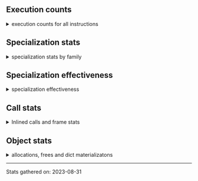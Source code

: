 ## Execution counts

<details>
<summary> execution counts for all instructions </summary>

|Name | Base Count | Head Count | Change | 
|---|---:|---:|---:|
| BINARY_OP_ADD_FLOAT | 56,701,080 | 828,780 | -98.5% |
| PREP_RERAISE_STAR | 1,590,653,889 | 67,724,449 | -95.7% |
| UNARY_NEGATIVE | 121,275,060 | 15,806,040 | -87.0% |
| NOP | 1,497,221,762 | 310,078,366 | -79.3% |
| BUILD_CONST_KEY_MAP | 4,635,880 | 960,886 | -79.3% |
| CONTAINS_OP | 1,982,984,859 | 578,283,055 | -70.8% |
| MAKE_FUNCTION | 90,215,008 | 29,526,205 | -67.3% |
| EXTENDED_ARG_QUICK | 5,924,440 | 1,975,120 | -66.7% |
| JUMP_BACKWARD_QUICK | 622,386,473 | 235,938,795 | -62.1% |
| BINARY_SUBSCR | 2,351,576,610 | 1,046,619,578 | -55.5% |
| COMPARE_OP_ADAPTIVE | 248,177,468 | 116,318,155 | -53.1% |
| COMPARE_OP_STR_JUMP | 68,048,024 | 32,707,900 | -51.9% |
| JUMP_IF_TRUE_OR_POP | 422,603,281 | 210,429,072 | -50.2% |
| UNPACK_SEQUENCE_TWO_TUPLE | 239,596,412 | 127,519,788 | -46.8% |
| BINARY_SUBSCR_LIST_INT | 2,226,219,020 | 1,199,208,909 | -46.1% |
| STORE_SUBSCR_LIST_INT | 2,525,759,227 | 1,381,066,139 | -45.3% |
| DELETE_SUBSCR | 127,971,680 | 73,735,625 | -42.4% |
| POP_JUMP_FORWARD_IF_FALSE | 8,437,026,064 | 4,912,533,998 | -41.8% |
| LOAD_METHOD_ADAPTIVE | 238,538,020 | 140,128,888 | -41.3% |
| MAKE_CELL | 92,700,950 | 54,516,624 | -41.2% |
| STORE_ATTR | 53,543,221 | 31,533,068 | -41.1% |
| RAISE_VARARGS | 2,897,443 | 1,721,795 | -40.6% |
| JUMP_BACKWARD | 3,213,166,626 | 1,960,000,286 | -39.0% |
| PRECALL_NO_KW_METHOD_DESCRIPTOR_NOARGS | 124,351,837 | 76,614,070 | -38.4% |
| STORE_SUBSCR_ADAPTIVE | 8,166,792,917 | 5,050,057,706 | -38.2% |
| LOAD_CONST | 9,593,275,297 | 6,003,747,648 | -37.4% |
| GET_ITER | 594,147,939 | 373,925,852 | -37.1% |
| EXTENDED_ARG | 309,242,550 | 197,190,618 | -36.2% |
| POP_EXCEPT | 17,051,296 | 10,909,238 | -36.0% |
| PUSH_EXC_INFO | 17,051,299 | 10,909,244 | -36.0% |
| CHECK_EXC_MATCH | 16,583,846 | 10,797,756 | -34.9% |
| LOAD_METHOD_CLASS | 834,715,250 | 545,612,748 | -34.6% |
| PRINT_EXPR | 354,379,594 | 234,105,584 | -33.9% |
| STORE_FAST | 9,837,605,220 | 6,498,638,922 | -33.9% |
| BUILD_SLICE | 158,212,607 | 105,418,936 | -33.4% |
| UNPACK_SEQUENCE_TUPLE | 814,181,383 | 545,924,852 | -32.9% |
| LOAD_CONST__LOAD_FAST | 198,913,762 | 134,878,327 | -32.2% |
| PRECALL_NO_KW_BUILTIN_FAST | 121,020,796 | 82,560,936 | -31.8% |
| BINARY_SUBSCR_DICT | 67,241,055 | 46,282,374 | -31.2% |
| BINARY_OP_INPLACE_ADD_UNICODE | 178,900,544 | 124,402,867 | -30.5% |
| LOAD_ATTR_ADAPTIVE | 146,430,060 | 102,554,078 | -30.0% |
| LOAD_METHOD_NO_DICT | 54,053,722 | 38,184,881 | -29.4% |
| STORE_ATTR_SLOT | 103,739,140 | 73,464,978 | -29.2% |
| STORE_DEREF | 65,771,794 | 46,761,087 | -28.9% |
| BUILD_MAP | 63,934,657 | 46,071,952 | -27.9% |
| BINARY_OP_SUBTRACT_FLOAT | 376,335,815 | 272,479,798 | -27.6% |
| LOAD_CLOSURE | 138,652,553 | 100,563,509 | -27.5% |
| LOAD_FAST | 27,973,950,836 | 20,498,186,881 | -26.7% |
| BUILD_TUPLE | 692,897,623 | 509,324,013 | -26.5% |
| LOAD_ATTR_INSTANCE_VALUE | 117,349,493 | 87,052,168 | -25.8% |
| LOAD_GLOBAL_BUILTIN | 523,632,982 | 388,313,945 | -25.8% |
| PRECALL_NO_KW_LIST_APPEND | 1,335,635,789 | 992,512,653 | -25.7% |
| BUILD_STRING | 59,069,281 | 43,926,244 | -25.6% |
| LOAD_METHOD | 126,609,582 | 95,010,605 | -25.0% |
| CALL | 894,317,900 | 670,933,241 | -25.0% |
| <184> | 340,343,779 | 259,013,281 | -23.9% |
| RETURN_GENERATOR | 238,832,439 | 182,723,848 | -23.5% |
| UNPACK_SEQUENCE_ADAPTIVE | 83,769,064 | 64,526,949 | -23.0% |
| UNARY_POSITIVE | 228,078,854 | 176,884,576 | -22.4% |
| BUILD_LIST | 301,065,320 | 234,715,484 | -22.0% |
| LOAD_GLOBAL_ADAPTIVE | 605,509,336 | 473,392,994 | -21.8% |
| LOAD_ATTR | 1,072,012,340 | 838,019,495 | -21.8% |
| LOAD_METHOD_WITH_DICT | 2,890,551,132 | 2,266,328,017 | -21.6% |
| DICT_MERGE | 16,256,911 | 12,760,117 | -21.5% |
| CALL_PY_WITH_DEFAULTS | 94,859,275 | 75,513,999 | -20.4% |
| POP_JUMP_FORWARD_IF_TRUE | 1,467,405,132 | 1,173,928,568 | -20.0% |
| LOAD_NAME | 1,560 | 1,260 | -19.2% |
| FORMAT_VALUE | 37,656,713 | 30,466,110 | -19.1% |
| PRECALL_NO_KW_STR_1 | 1,344,014,789 | 1,087,328,870 | -19.1% |
| PRECALL_BUILTIN_CLASS | 3,793,688,036 | 3,071,352,992 | -19.0% |
| UNPACK_SEQUENCE_LIST | 345,761,230 | 280,489,726 | -18.9% |
| LOAD_CLASSDEREF | 2,835,496,177 | 2,300,813,680 | -18.9% |
| STORE_NAME | 4,800 | 3,900 | -18.8% |
| STORE_SUBSCR_DICT | 133,487,656 | 108,565,935 | -18.7% |
| FOR_ITER | 293,167,984 | 239,460,408 | -18.3% |
| RETURN_VALUE | 3,011,089,288 | 2,469,674,594 | -18.0% |
| BINARY_OP_MULTIPLY_INT | 111,932,851 | 91,794,266 | -18.0% |
| KW_NAMES | 172,958,690 | 142,681,158 | -17.5% |
| RERAISE | 8,497,597 | 7,031,980 | -17.2% |
| JUMP_FORWARD | 423,226,071 | 351,749,266 | -16.9% |
| RESUME | 4,988,751,779 | 4,183,053,189 | -16.2% |
| STORE_ATTR_ADAPTIVE | 171,187,629 | 143,396,054 | -16.2% |
| <182> | 87,707,957 | 73,640,767 | -16.0% |
| JUMP_IF_FALSE_OR_POP | 1,239,465,689 | 1,041,340,939 | -16.0% |
| LOAD_METHOD_WITH_VALUES | 4,135,654,614 | 3,472,609,508 | -16.0% |
| BINARY_OP_MULTIPLY_FLOAT | 3,237,204,895 | 2,736,508,266 | -15.5% |
| LOAD_ATTR_SLOT | 880,808,195 | 745,476,646 | -15.4% |
| POP_JUMP_FORWARD_IF_NOT_NONE | 431,236,235 | 366,167,567 | -15.1% |
| POP_JUMP_FORWARD_IF_NONE | 298,740,807 | 255,443,269 | -14.5% |
| PRECALL_NO_KW_LEN | 1,859,904,440 | 1,592,344,177 | -14.4% |
| LIST_APPEND | 146,878,204 | 125,979,159 | -14.2% |
| CALL_FUNCTION_EX | 83,076,894 | 71,327,819 | -14.1% |
| BINARY_OP_ADD_UNICODE | 204,971,317 | 176,310,352 | -14.0% |
| PRECALL_BUILTIN_FAST_WITH_KEYWORDS | 339,688,513 | 297,121,330 | -12.5% |
| PRECALL_NO_KW_BUILTIN_O | 48,532,473 | 42,665,504 | -12.1% |
| <181> | 228,076,368 | 202,106,909 | -11.4% |
| POP_TOP | 2,358,517,341 | 2,095,068,938 | -11.2% |
| YIELD_VALUE | 1,507,496,267 | 1,357,279,359 | -10.0% |
| LOAD_DEREF | 844,308,546 | 765,798,949 | -9.3% |
| LOAD_FAST__LOAD_CONST | 302,186,263 | 275,176,196 | -8.9% |
| STORE_SUBSCR | 316,199,458 | 288,539,096 | -8.7% |
| PRECALL | 933,413,369 | 853,347,384 | -8.6% |
| COPY_FREE_VARS | 253,230,811 | 232,401,287 | -8.2% |
| <183> | 233,400,593 | 216,573,597 | -7.2% |
| BINARY_SUBSCR_TUPLE_INT | 500,871,145 | 465,312,259 | -7.1% |
| PRECALL_PYFUNC | 52,285,662 | 48,594,548 | -7.1% |
| POP_JUMP_BACKWARD_IF_TRUE | 2,580 | 2,400 | -7.0% |
| BINARY_OP_ADAPTIVE | 1,210,064,103 | 1,125,132,799 | -7.0% |
| ASYNC_GEN_WRAP | 2,580 | 2,400 | -7.0% |
| PUSH_NULL | 786,741,613 | 742,066,919 | -5.7% |
| BINARY_OP | 841,979,073 | 798,208,748 | -5.2% |
| LIST_EXTEND | 54,349,379 | 51,596,266 | -5.1% |
| LOAD_GLOBAL_MODULE | 849 | 807 | -4.9% |
| PRECALL_NO_KW_METHOD_DESCRIPTOR_O | 483,164,182 | 460,250,680 | -4.7% |
| LOAD_ATTR_WITH_HINT | 188,463,558 | 179,588,691 | -4.7% |
| LOAD_BUILD_CLASS | 1,320 | 1,260 | -4.5% |
| PRECALL_METHOD_DESCRIPTOR_FAST_WITH_KEYWORDS | 1,345,162,685 | 1,291,751,056 | -4.0% |
| COPY | 1,078,669,585 | 1,037,943,801 | -3.8% |
| <185> | 68,781,904 | 66,145,920 | -3.8% |
| LOAD_METHOD_MODULE | 1,063,039,715 | 1,026,786,888 | -3.4% |
| COMPARE_OP_FLOAT_JUMP | 117,672,463 | 113,697,046 | -3.4% |
| SWAP | 934,665,773 | 905,375,617 | -3.1% |
| STORE_FAST__STORE_FAST | 76,388,397 | 74,151,793 | -2.9% |
| DICT_UPDATE | 52,483 | 51,106 | -2.6% |
| STORE_FAST__LOAD_FAST | 785,538,260 | 768,049,325 | -2.2% |
| POP_JUMP_BACKWARD_IF_NOT_NONE | 154,070,922 | 151,242,518 | -1.8% |
| BINARY_OP_SUBTRACT_INT | 67,070,444 | 66,139,960 | -1.4% |
| COMPARE_OP | 145,503,803 | 143,404,621 | -1.4% |
| STORE_ATTR_INSTANCE_VALUE | 336,009,421 | 331,791,869 | -1.3% |
| DELETE_FAST | 628,590 | 620,896 | -1.2% |
| PRECALL_NO_KW_TUPLE_1 | 7,293,683 | 7,218,454 | -1.0% |
| STORE_ATTR_WITH_HINT | 22,406,419 | 22,172,150 | -1.0% |
| IMPORT_NAME | 1,671,532 | 1,656,388 | -0.9% |
| UNARY_INVERT | 11,368,151 | 11,460,987 | 0.8% |
| RESUME_QUICK | 693,488,184 | 688,522,734 | -0.7% |
| UNARY_NOT | 58,447,410 | 58,100,976 | -0.6% |
| BEFORE_WITH | 5,224,671 | 5,247,022 | 0.4% |
| IMPORT_FROM | 1,989,952 | 1,983,988 | -0.3% |
| IS_OP | 444,344,738 | 443,664,267 | -0.2% |
| PRECALL_ADAPTIVE | 2,298,840 | 2,295,180 | -0.2% |
| UNPACK_SEQUENCE | 216,648 | 216,354 | -0.1% |
| MAP_ADD | 41,400,840 | 41,350,854 | -0.1% |
| LIST_TO_TUPLE | 22,351,920 | 22,348,020 | -0.0% |
| STORE_GLOBAL | 6,152,700 | 6,151,980 | -0.0% |
| LOAD_ATTR_MODULE | 2,220 | 2,220 | 0.0% |
| CALL_PY_EXACT_ARGS | 391,141,640 | 391,147,800 | 0.0% |
| CALL_ADAPTIVE | 827,760,097 | 827,759,835 | -0.0% |
| <250> | 9,990 | 9,987 | -0.0% |
| SET_UPDATE | 66,360 | 66,360 | 0.0% |
| SEND | 112,733,543 | 112,729,432 | -0.0% |
| SET_ADD | 3,234,120 | 3,234,120 | 0.0% |
| COMPARE_OP_INT_JUMP | 270,370,716 | 270,379,758 | 0.0% |
| JUMP_BACKWARD_NO_INTERRUPT | 214,754,503 | 214,743,931 | -0.0% |
| GET_ANEXT | 100,136,760 | 100,136,760 | 0.0% |
| LOAD_FAST__LOAD_FAST | 302,375,795 | 302,359,602 | -0.0% |
| <248> | 8,430 | 8,427 | -0.0% |
| LOAD_GLOBAL | 7,376,822 | 7,373,947 | -0.0% |
| GET_AITER | 6,000,000 | 6,000,000 | 0.0% |
| PRECALL_BOUND_METHOD | 118,269,914 | 118,292,047 | 0.0% |
| <247> | 5,400 | 5,400 | 0.0% |
| PRECALL_NO_KW_TYPE_1 | 1,540 | 1,540 | 0.0% |
| <249> | 14,599,620 | 14,599,620 | 0.0% |
| DELETE_ATTR | 8,524,356 | 8,520,843 | -0.0% |
| DELETE_DEREF | 1,200 | 1,200 | 0.0% |
| <240> | 14,583,120 | 14,583,120 | 0.0% |
| IMPORT_STAR | 111,080,947 | 111,054,616 | -0.0% |
| BINARY_SUBSCR_GETITEM | 266,393,110 | 266,384,425 | -0.0% |
| <239> | 240 | 240 | 0.0% |
| WITH_EXCEPT_START | 138,123 | 138,135 | 0.0% |
| PRECALL_NO_KW_METHOD_DESCRIPTOR_FAST | 56,936,976 | 56,934,185 | -0.0% |
| <246> | 7,410 | 7,407 | -0.0% |
| GET_YIELD_FROM_ITER | 15,170,584 | 15,170,580 | -0.0% |
| BUILD_SET | 1,918,505 | 1,918,507 | 0.0% |
| BEFORE_ASYNC_WITH | 8,160 | 8,160 | 0.0% |
| <242> | 14,576,040 | 14,576,040 | 0.0% |
| UNPACK_EX | 286,200 | 286,200 | 0.0% |
| BINARY_OP_ADD_INT | 194,315,643 | 194,305,922 | -0.0% |
| END_ASYNC_FOR | 6,000,000 | 6,000,000 | 0.0% |
| <238> | 540 | 540 | 0.0% |
| <245> | 300 | 300 | 0.0% |
| GET_AWAITABLE | 85,018,002 | 85,008,271 | -0.0% |


</details>

## Specialization stats

<details>
<summary> specialization stats by family </summary>

### BINARY_OP_ADD_UNICODE

<details>
<summary> specialization stats for BINARY_OP_ADD_UNICODE family </summary>

|Kind | Base Count | Base Ratio | Head Count | Head Ratio | 
|---|---|---|---|---|
| specialization.deferred |    204573674 | 4.6% |    176210267 | 4.9% |
| specialization.deopt |      1599014 | 0.0% |       822253 | 0.0% |
|          hit |   4114913990 | 93.4% |   3404744178 | 93.9% |
|         miss |     84780024 | 1.9% |     43607969 | 1.2% |

#### Specialization attempts

| | Base Count | Base Ratio | Head Count | Head Ratio | 
|---|---:|---:|---:|---:|
| Success | 1,613,086 | 80.8% | 835,402 | 90.6% |
| Failure | 383,571 | 19.2% | 86,936 | 9.4% |

|Failure kind | Base Count | Base Ratio | Head Count | Head Ratio | 
|---|---:|---:|---:|---:|
| kind 15 | 135,740 | 35.4% | 14,580 | 16.8% |
| other | 125,980 | 32.8% | 4,640 | 5.3% |
| kind 18 | 75,020 | 19.6% | 27,260 | 31.4% |
| kind 11 | 16,816 | 4.4% | 12,713 | 14.6% |
| kind 10 | 10,783 | 2.8% | 10,780 | 12.4% |
| kind 17 | 7,220 | 1.9% | 7,220 | 8.3% |
| kind 16 | 6,039 | 1.6% | 6,020 | 6.9% |
| kind 13 | 4,593 | 1.2% | 2,343 | 2.7% |
| kind 12 | 980 | 0.3% | 980 | 1.1% |
| kind 9 | 320 | 0.1% | 320 | 0.4% |
| kind 14 | 80 | 0.0% | 80 | 0.1% |


</details>

### BINARY_SUBSCR

<details>
<summary> specialization stats for BINARY_SUBSCR family </summary>

|Kind | Base Count | Base Ratio | Head Count | Head Ratio | 
|---|---|---|---|---|
| specialization.deferred |   2350982773 | 56.1% |   1046353720 | 45.3% |
| specialization.deopt |        65122 | 0.0% |        24428 | 0.0% |
|          hit |   1834635574 | 43.8% |   1262262732 | 54.6% |
|         miss |      3452712 | 0.1% |      1295478 | 0.1% |

#### Specialization attempts

| | Base Count | Base Ratio | Head Count | Head Ratio | 
|---|---:|---:|---:|---:|
| Success | 67,177 | 10.2% | 25,842 | 8.9% |
| Failure | 591,782 | 89.8% | 264,444 | 91.1% |

|Failure kind | Base Count | Base Ratio | Head Count | Head Ratio | 
|---|---:|---:|---:|---:|
| kind 13 | 305,140 | 51.6% | 8,740 | 3.3% |
| array int | 112,980 | 19.1% | 112,980 | 42.7% |
| other | 77,502 | 13.1% | 76,944 | 29.1% |
| out of range | 40,461 | 6.8% | 10,080 | 3.8% |
| buffer int | 25,739 | 4.3% | 25,740 | 9.7% |
| list slice | 25,520 | 4.3% | 25,520 | 9.7% |
| sequence int | 2,920 | 0.5% | 2,920 | 1.1% |
| code complex parameters | 1,420 | 0.2% | 1,420 | 0.5% |
| buffer slice | 40 | 0.0% | 40 | 0.0% |
| tuple slice | 40 | 0.0% | 40 | 0.0% |
| string slice | 20 | 0.0% | 20 | 0.0% |


</details>

### COMPARE_OP_ADAPTIVE

<details>
<summary> specialization stats for COMPARE_OP_ADAPTIVE family </summary>

|Kind | Base Count | Base Ratio | Head Count | Head Ratio | 
|---|---|---|---|---|


</details>

### COMPARE_OP_FLOAT_JUMP

<details>
<summary> specialization stats for COMPARE_OP_FLOAT_JUMP family </summary>

|Kind | Base Count | Base Ratio | Head Count | Head Ratio | 
|---|---|---|---|---|


</details>

### STORE_SUBSCR

<details>
<summary> specialization stats for STORE_SUBSCR family </summary>

|Kind | Base Count | Base Ratio | Head Count | Head Ratio | 
|---|---|---|---|---|
| specialization.deferred |    316113946 | 38.7% |    288465366 | 41.3% |
| specialization.deopt |           40 | 0.0% |  |  |
|          hit |    501097805 | 61.3% |    410054523 | 58.7% |
|         miss |         2220 | 0.0% |  |  |

#### Specialization attempts

| | Base Count | Base Ratio | Head Count | Head Ratio | 
|---|---:|---:|---:|---:|
| Success | 1,749 | 2.0% | 1,586 | 2.2% |
| Failure | 83,803 | 98.0% | 72,144 | 97.8% |

|Failure kind | Base Count | Base Ratio | Head Count | Head Ratio | 
|---|---:|---:|---:|---:|
| array int | 45,640 | 54.5% | 45,640 | 63.3% |
| dict subclass no override | 17,961 | 21.4% | 17,962 | 24.9% |
| py simple | 13,822 | 16.5% | 2,422 | 3.4% |
| bytearray int | 5,200 | 6.2% | 5,200 | 7.2% |
| out of range | 1,020 | 1.2% | 800 | 1.1% |
| other | 120 | 0.1% | 80 | 0.1% |
| list slice | 40 | 0.0% | 40 | 0.1% |


</details>

### UNPACK_SEQUENCE

<details>
<summary> specialization stats for UNPACK_SEQUENCE family </summary>

|Kind | Base Count | Base Ratio | Head Count | Head Ratio | 
|---|---|---|---|---|
| specialization.deferred |       213980 | 0.0% |       213967 | 0.0% |
| specialization.deopt |        48080 | 0.0% |        48000 | 0.0% |
|          hit |   1365132638 | 99.8% |    999291827 | 99.7% |
|         miss |      2547700 | 0.2% |      2544000 | 0.3% |

#### Specialization attempts

| | Base Count | Base Ratio | Head Count | Head Ratio | 
|---|---:|---:|---:|---:|
| Success | 50,288 | 99.1% | 49,927 | 99.1% |
| Failure | 460 | 0.9% | 460 | 0.9% |

|Failure kind | Base Count | Base Ratio | Head Count | Head Ratio | 
|---|---:|---:|---:|---:|
| iterator | 200 | 43.5% | 200 | 43.5% |
| sequence | 180 | 39.1% | 180 | 39.1% |
| other | 80 | 17.4% | 80 | 17.4% |


</details>

### FOR_ITER

<details>
<summary> specialization stats for FOR_ITER family </summary>

|Kind | Base Count | Base Ratio | Head Count | Head Ratio | 
|---|---|---|---|---|
| specialization.deferred |    293070125 | 11.6% |    239376771 | 12.1% |
| specialization.deopt |      2480417 | 0.1% |      1768262 | 0.1% |
|          hit |   2103985250 | 83.2% |   1647829801 | 83.2% |
|         miss |    131462910 | 5.2% |     93717095 | 4.7% |

#### Specialization attempts

| | Base Count | Base Ratio | Head Count | Head Ratio | 
|---|---:|---:|---:|---:|
| Success | 2,481,495 | 96.2% | 1,769,321 | 95.5% |
| Failure | 96,781 | 3.8% | 82,578 | 4.5% |

|Failure kind | Base Count | Base Ratio | Head Count | Head Ratio | 
|---|---:|---:|---:|---:|
| enumerate | 23,020 | 23.8% | 18,700 | 22.6% |
| dict items | 20,434 | 21.1% | 18,434 | 22.3% |
| seq iter | 15,120 | 15.6% | 14,560 | 17.6% |
| set | 13,323 | 13.8% | 12,204 | 14.8% |
| other | 7,660 | 7.9% | 7,620 | 9.2% |
| dict values | 3,820 | 3.9% | 1,300 | 1.6% |
| reversed list | 3,644 | 3.8% | 2,180 | 2.6% |
| zip | 3,400 | 3.5% | 3,360 | 4.1% |
| ascii string | 2,680 | 2.8% | 840 | 1.0% |
| dict keys | 2,060 | 2.1% | 1,780 | 2.2% |
| itertools | 820 | 0.8% | 820 | 1.0% |
| map | 600 | 0.6% | 580 | 0.7% |
| callable | 120 | 0.1% | 120 | 0.1% |
| bytes | 80 | 0.1% | 80 | 0.1% |


</details>

### STORE_ATTR

<details>
<summary> specialization stats for STORE_ATTR family </summary>

|Kind | Base Count | Base Ratio | Head Count | Head Ratio | 
|---|---|---|---|---|
| specialization.deferred |     53482091 | 2.7% |     31484821 | 1.9% |
| specialization.deopt |      3602265 | 0.2% |      2572695 | 0.2% |
|          hit |   1760873408 | 87.8% |   1474215866 | 89.8% |
|         miss |    190935279 | 9.5% |    136368651 | 8.3% |

#### Specialization attempts

| | Base Count | Base Ratio | Head Count | Head Ratio | 
|---|---:|---:|---:|---:|
| Success | 3,624,654 | 98.9% | 2,594,642 | 99.0% |
| Failure | 38,741 | 1.1% | 26,300 | 1.0% |

|Failure kind | Base Count | Base Ratio | Head Count | Head Ratio | 
|---|---:|---:|---:|---:|
| class attr simple | 17,280 | 44.6% | 6,580 | 25.0% |
| not in dict | 10,940 | 28.2% | 9,800 | 37.3% |
| overriding descriptor | 5,020 | 13.0% | 4,980 | 18.9% |
| property | 1,220 | 3.1% | 1,020 | 3.9% |
| not in keys | 960 | 2.5% | 680 | 2.6% |
| non object slot | 920 | 2.4% | 880 | 3.3% |
| overridden | 860 | 2.2% | 820 | 3.1% |
| no dict | 860 | 2.2% | 860 | 3.3% |
| not managed dict | 381 | 1.0% | 380 | 1.4% |
| method | 300 | 0.8% | 300 | 1.1% |


</details>

### LOAD_ATTR

<details>
<summary> specialization stats for LOAD_ATTR family </summary>

|Kind | Base Count | Base Ratio | Head Count | Head Ratio | 
|---|---|---|---|---|
| specialization.deferred |   1070484617 | 10.2% |    837627172 | 9.7% |
| specialization.deopt |     10551354 | 0.1% |      4913044 | 0.1% |
|          hit |   8842272833 | 84.4% |   7499786889 | 87.2% |
|         miss |    559380226 | 5.3% |    260523618 | 3.0% |

#### Specialization attempts

| | Base Count | Base Ratio | Head Count | Head Ratio | 
|---|---:|---:|---:|---:|
| Success | 10,622,712 | 87.9% | 4,977,107 | 93.8% |
| Failure | 1,456,365 | 12.1% | 328,260 | 6.2% |

|Failure kind | Base Count | Base Ratio | Head Count | Head Ratio | 
|---|---:|---:|---:|---:|
| has managed dict | 1,154,620 | 79.3% | 99,001 | 30.2% |
| metaclass attribute | 101,994 | 7.0% | 88,043 | 26.8% |
| method | 60,703 | 4.2% | 53,576 | 16.3% |
| not managed dict | 59,434 | 4.1% | 43,556 | 13.3% |
| shadowed | 40,578 | 2.8% | 12,183 | 3.7% |
| non object slot | 7,719 | 0.5% | 4,737 | 1.4% |
| class method obj | 7,260 | 0.5% | 6,960 | 2.1% |
| class attr descriptor | 6,280 | 0.4% | 6,080 | 1.9% |
| overridden | 5,220 | 0.4% | 2,280 | 0.7% |
| non overriding descriptor | 4,476 | 0.3% | 4,496 | 1.4% |
| mutable class | 2,864 | 0.2% | 2,220 | 0.7% |
| not in keys | 1,740 | 0.1% | 1,740 | 0.5% |
| class attr simple | 1,677 | 0.1% | 1,608 | 0.5% |
| module attr not found | 1,340 | 0.1% | 1,320 | 0.4% |
| builtin class method | 440 | 0.0% | 440 | 0.1% |
| property | 20 | 0.0% | 20 | 0.0% |


</details>

### COMPARE_OP

<details>
<summary> specialization stats for COMPARE_OP family </summary>

|Kind | Base Count | Base Ratio | Head Count | Head Ratio | 
|---|---|---|---|---|
| specialization.deferred |    145385925 | 4.3% |    143299801 | 8.5% |
| specialization.deopt |        26457 | 0.0% |        21693 | 0.0% |
|          hit |   3207827801 | 95.6% |   1534907550 | 91.4% |
|         miss |      1403302 | 0.0% |      1150874 | 0.1% |

#### Specialization attempts

| | Base Count | Base Ratio | Head Count | Head Ratio | 
|---|---:|---:|---:|---:|
| Success | 30,467 | 21.1% | 25,233 | 19.9% |
| Failure | 113,868 | 78.9% | 101,280 | 80.1% |

|Failure kind | Base Count | Base Ratio | Head Count | Head Ratio | 
|---|---:|---:|---:|---:|
| big int | 51,563 | 45.3% | 51,912 | 51.3% |
| different types | 23,812 | 20.9% | 11,372 | 11.2% |
| baseobject | 13,271 | 11.7% | 13,236 | 13.1% |
| float long | 9,284 | 8.2% | 9,289 | 9.2% |
| set | 6,620 | 5.8% | 6,620 | 6.5% |
| other | 3,000 | 2.6% | 2,960 | 2.9% |
| bool | 2,358 | 2.1% | 2,351 | 2.3% |
| tuple | 1,680 | 1.5% | 1,600 | 1.6% |
| list | 1,020 | 0.9% | 720 | 0.7% |
| bytes | 800 | 0.7% | 800 | 0.8% |
| long float | 320 | 0.3% | 280 | 0.3% |
| string | 140 | 0.1% | 140 | 0.1% |


</details>

### LOAD_GLOBAL

<details>
<summary> specialization stats for LOAD_GLOBAL family </summary>

|Kind | Base Count | Base Ratio | Head Count | Head Ratio | 
|---|---|---|---|---|
| specialization.deferred |      7322617 | 0.1% |      7322347 | 0.1% |
| specialization.deopt |          462 | 0.0% |          371 | 0.0% |
|          hit |   7026179264 | 99.9% |   5738916048 | 99.9% |
|         miss |        26482 | 0.0% |        21477 | 0.0% |

#### Specialization attempts

| | Base Count | Base Ratio | Head Count | Head Ratio | 
|---|---:|---:|---:|---:|
| Success | 54,667 | 100.0% | 51,971 | 100.0% |
| Failure | 0 | 0.0% | 0 | 0.0% |

|Failure kind | Base Count | Base Ratio | Head Count | Head Ratio | 
|---|---:|---:|---:|---:|


</details>

### BINARY_OP

<details>
<summary> specialization stats for BINARY_OP family </summary>

|Kind | Base Count | Base Ratio | Head Count | Head Ratio | 
|---|---|---|---|---|
| specialization.deferred |    840864255 | 15.6% |    797112109 | 18.7% |
| specialization.deopt |       712840 | 0.0% |       712840 | 0.0% |
|          hit |   4518945195 | 83.7% |   3417093098 | 80.3% |
|         miss |     37782997 | 0.7% |     37782908 | 0.9% |

#### Specialization attempts

| | Base Count | Base Ratio | Head Count | Head Ratio | 
|---|---:|---:|---:|---:|
| Success | 716,919 | 39.2% | 716,601 | 39.6% |
| Failure | 1,110,739 | 60.8% | 1,092,878 | 60.4% |

|Failure kind | Base Count | Base Ratio | Head Count | Head Ratio | 
|---|---:|---:|---:|---:|
| subtract different types | 579,020 | 52.1% | 579,020 | 53.0% |
| multiply different types | 171,564 | 15.4% | 171,170 | 15.7% |
| add different types | 151,880 | 13.7% | 148,700 | 13.6% |
| floor divide | 32,920 | 3.0% | 32,920 | 3.0% |
| and int | 32,219 | 2.9% | 32,137 | 2.9% |
| remainder | 32,025 | 2.9% | 26,933 | 2.5% |
| add other | 27,100 | 2.4% | 18,340 | 1.7% |
| lshift | 18,760 | 1.7% | 18,760 | 1.7% |
| rshift | 16,638 | 1.5% | 16,637 | 1.5% |
| true divide different types | 14,860 | 1.3% | 14,870 | 1.4% |
| xor | 10,500 | 0.9% | 10,500 | 1.0% |
| true divide float | 6,780 | 0.6% | 6,764 | 0.6% |
| subtract other | 5,520 | 0.5% | 5,520 | 0.5% |
| or | 4,065 | 0.4% | 3,743 | 0.3% |
| power | 3,704 | 0.3% | 3,702 | 0.3% |
| true divide other | 1,204 | 0.1% | 1,182 | 0.1% |
| multiply other | 1,060 | 0.1% | 1,060 | 0.1% |
| and other | 860 | 0.1% | 860 | 0.1% |
| and different types | 60 | 0.0% | 60 | 0.0% |


</details>

### SEND

<details>
<summary> specialization stats for SEND family </summary>

|Kind | Base Count | Base Ratio | Head Count | Head Ratio | 
|---|---|---|---|---|
| specialization.deferred |    112704054 | 27.2% |    112699940 | 27.2% |
|          hit |    302375615 | 72.8% |    302359422 | 72.8% |
|         miss |          180 | 0.0% |          180 | 0.0% |

#### Specialization attempts

| | Base Count | Base Ratio | Head Count | Head Ratio | 
|---|---:|---:|---:|---:|
| Success | 606 | 2.1% | 606 | 2.1% |
| Failure | 28,883 | 97.9% | 28,886 | 97.9% |

|Failure kind | Base Count | Base Ratio | Head Count | Head Ratio | 
|---|---:|---:|---:|---:|
| async generator send | 24,440 | 84.6% | 24,440 | 84.6% |
| other | 4,363 | 15.1% | 4,366 | 15.1% |
| dict keys | 40 | 0.1% | 40 | 0.1% |
| list | 40 | 0.1% | 40 | 0.1% |


</details>

### JUMP_BACKWARD

<details>
<summary> specialization stats for JUMP_BACKWARD family </summary>

|Kind | Base Count | Base Ratio | Head Count | Head Ratio | 
|---|---|---|---|---|


</details>

### PRECALL_NO_KW_TYPE_1

<details>
<summary> specialization stats for PRECALL_NO_KW_TYPE_1 family </summary>

|Kind | Base Count | Base Ratio | Head Count | Head Ratio | 
|---|---|---|---|---|
|          hit |    120568754 | 100.0% |    120587227 | 100.0% |

#### Specialization attempts

| | Base Count | Base Ratio | Head Count | Head Ratio | 
|---|---:|---:|---:|---:|
| Success | 1,540 | 100.0% | 1,540 | 100.0% |
| Failure | 0 | 0.0% | 0 | 0.0% |

|Failure kind | Base Count | Base Ratio | Head Count | Head Ratio | 
|---|---:|---:|---:|---:|


</details>

### CALL

<details>
<summary> specialization stats for CALL family </summary>

|Kind | Base Count | Base Ratio | Head Count | Head Ratio | 
|---|---|---|---|---|
| specialization.deferred |    893876723 | 10.1% |    670569990 | 9.2% |
| specialization.deopt |      2800467 | 0.0% |      1911088 | 0.0% |
|          hit |   7809167019 | 88.2% |   6488205098 | 89.4% |
|         miss |    148548554 | 1.7% |    101393593 | 1.4% |

#### Specialization attempts

| | Base Count | Base Ratio | Head Count | Head Ratio | 
|---|---:|---:|---:|---:|
| Success | 2,847,600 | 87.8% | 1,954,533 | 85.9% |
| Failure | 394,044 | 12.2% | 319,806 | 14.1% |

|Failure kind | Base Count | Base Ratio | Head Count | Head Ratio | 
|---|---:|---:|---:|---:|
| meth descr method fastcall keywords | 66,301 | 16.8% | 54,145 | 16.9% |
| kwnames | 56,133 | 14.2% | 46,323 | 14.5% |
| code complex parameters | 54,183 | 13.8% | 41,139 | 12.9% |
| no dict | 51,380 | 13.0% | 47,120 | 14.7% |
| class no vectorcall | 29,450 | 7.5% | 28,024 | 8.8% |
| cfunc varargs keywords | 24,891 | 6.3% | 23,742 | 7.4% |
| cfunc noargs | 22,568 | 5.7% | 22,219 | 6.9% |
| meth descr varargs | 22,428 | 5.7% | 10,369 | 3.2% |
| other | 11,452 | 2.9% | 10,764 | 3.4% |
| init not python | 10,420 | 2.6% | 420 | 0.1% |
| class mutable | 8,734 | 2.2% | 7,692 | 2.4% |
| init not simple | 8,420 | 2.1% | 4,960 | 1.6% |
| meth descr varargs keywords | 7,327 | 1.9% | 5,583 | 1.7% |
| wrong number arguments | 4,460 | 1.1% | 3,620 | 1.1% |
| cmethod | 3,600 | 0.9% | 1,960 | 0.6% |
| bound method | 3,362 | 0.9% | 3,009 | 0.9% |
| cfunc varargs | 3,087 | 0.8% | 2,953 | 0.9% |
| method wrapper | 2,480 | 0.6% | 2,480 | 0.8% |
| operator wrapper | 2,368 | 0.6% | 2,324 | 0.7% |
| str | 1,000 | 0.3% | 960 | 0.3% |


</details>


</details>

## Specialization effectiveness

<details>
<summary> specialization effectiveness </summary>

|Instructions | Base Count | Base Ratio | Head Count | Head Ratio | 
|---|---:|---:|---:|---:|
| Basic | 93,036,286,071 | 62.0% | 65,920,488,750 | 60.8% |
| Not specialized | 10,746,855,156 | 7.2% | 7,022,469,227 | 6.5% |
| Specialized | 46,246,678,473 | 30.8% | 35,456,468,013 | 32.7% |


</details>

## Call stats

<details>
<summary> Inlined calls and frame stats </summary>

| | Base Count | Base Ratio | Head Count | Head Ratio | 
|---|---:|---:|---:|---:|
| Frames pushed | 4,383,317,112 | 83.5% | 3,581,600,704 | 81.6% |
| Calls to Python functions inlined | 4,029,931,302 | 76.8% | 3,254,094,836 | 74.2% |
| Calls to PyEval_EvalDefault | 1,218,635,929 | 23.2% | 1,132,612,310 | 25.8% |
| Calls via PyEval_EvalFrame (total) | 1,218,635,929 | 23.2% | 1,132,612,310 | 25.8% |
| Calls via PyEval_EvalFrame (vector) | 678,905,395 | 12.9% | 593,250,941 | 13.5% |
| Calls via PyEval_EvalFrame (function vectorcall) | 678,900,295 | 12.9% | 593,249,681 | 13.5% |
| Calls via PyEval_EvalFrame (generator) | 539,730,534 | 10.3% | 539,361,369 | 12.3% |
| Calls via PyEval_EvalFrame (slot) | 191,555,462 | 3.6% | 143,031,931 | 3.3% |
| Calls via PyEval_EvalFrame (api) | 115,815,474 | 2.2% | 107,131,787 | 2.4% |
| Calls via PyEval_EvalFrame (method) | 94,997,013 | 1.8% | 94,971,845 | 2.2% |
| Frame objects created | 59,310,320 | 1.1% | 49,641,461 | 1.1% |
| Calls via PyEval_EvalFrame (function ex) | 13,972,743 | 0.3% | 12,117,669 | 0.3% |
| Calls via PyEval_EvalFrame (legacy) | 3,780 | 0.0% | 0 | 0.0% |
| Calls via PyEval_EvalFrame (build class) | 1,320 | 0.0% | 1,260 | 0.0% |


</details>

## Object stats

<details>
<summary> allocations, frees and dict materializatons </summary>

| | Base Count | Base Ratio | Head Count | Head Ratio | 
|---|---:|---:|---:|---:|
| Allocations from freelist | 4,171,899,926 | 35.4% | 3,633,762,003 | 39.6% |
| Frees to freelist | 4,176,046,514 |  | 3,633,898,983 |  |
| Allocations | 7,619,853,758 | 64.6% | 5,541,774,047 | 60.4% |
| Allocations to 512 bytes | 7,538,117,092 | 63.9% | 5,488,678,901 | 59.8% |
| Allocations to 4 kbytes | 66,552,238 | 0.6% | 38,260,007 | 0.4% |
| Allocations over 4 kbytes | 15,184,428 | 0.1% | 14,835,139 | 0.2% |
| Frees | 7,862,457,801 |  | 5,662,676,415 |  |
| New values | 57,543,685 |  | 13,634,898 |  |
| Interpreter increfs | 56,665,474,141 | 76.6% | 41,845,006,619 | 76.6% |
| Interpreter decrefs | 65,727,799,160 | 77.2% | 48,659,437,647 | 76.9% |
| Increfs | 17,283,638,088 | 23.4% | 12,807,939,487 | 23.4% |
| Decrefs | 19,381,388,223 | 22.8% | 14,626,472,320 | 23.1% |
| Materialize dict (on request) | 3,685,804 | 6.4% | 3,658,980 | 26.8% |
| Materialize dict (new key) | 58,140 | 0.1% | 29,760 | 0.2% |
| Materialize dict (too big) | 0 | 0.0% | 0 | 0.0% |
| Materialize dict (str subclass) | 0 | 0.0% | 0 | 0.0% |
| Method cache hits | 1,914,054,744 |  | 1,348,890,272 |  |
| Method cache misses | 69,081,027 |  | 34,259,405 |  |
| Method cache collisions | 73,164,993 |  | 36,057,254 |  |
| Method cache dunder hits | 2,212,030,176 |  | 1,835,839,562 |  |
| Method cache dunder misses | 4,125,597 |  | 1,828,401 |  |


</details>

---
Stats gathered on: 2023-08-31
